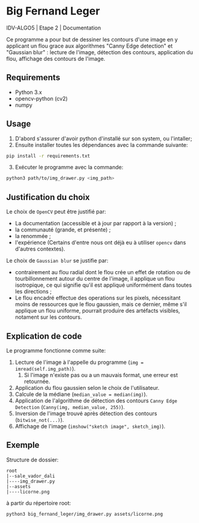 # Big Fernand Leger

IDV-ALGO5 | Etape 2 | Documentation

Ce programme a pour but de dessiner les contours d'une image en y applicant un flou grace aux algorithmes "Canny Edge detection" et "Gaussian blur" : lecture de l'image, détection des contours, application du flou, affichage des contours de l'image.

## Requirements

- Python 3.x
- opencv-python (cv2)
- numpy

## Usage

1. D'abord s'assurer d'avoir python d'installé sur son system, ou l'intaller;
2. Ensuite installer toutes les dépendances avec la commande suivante:
```bash
pip install -r requirements.txt
```
3. Exécuter le programme avec la commande:
```bash
python3 path/to/img_drawer.py <img_path>
```


## Justification du choix

Le choix de `OpenCV` peut être justifié par:
- La documentation (accessible et à jour par rapport à la version) ;
- la communauté (grande, et présente) ;
- la renommée ;
- l'expérience (Certains d'entre nous ont déjà eu à utiliser `opencv` dans d'autres contextes).

Le choix de `Gaussian blur` se justifie par:
- contrairement au flou radial dont le flou crée un effet de rotation ou de tourbillonnement autour du centre de l'image, il applique un flou isotropique, ce qui signifie qu'il est appliqué uniformément dans toutes les directions ;
- Le flou encadré effectue des operations sur les pixels, nécessitant moins de ressources que le flou gaussien, mais ce dernier, même s'il applique un flou uniforme, pourrait produire des artéfacts visibles, notament sur les contours.

## Explication de code

Le programme fonctionne comme suite:

1. Lecture de l'image à l'appelle du programme (`img = imread(self.img_path)`).
    1. Si l'image n'existe pas ou a un mauvais format, une erreur est retournée.
2. Application du flou gaussien selon le choix de l'utilisateur.
3. Calcule de la médiane (`median_value = median(img)`).
4. Application de l'algorithme de détection des contours `Canny Edge Detection` (`Canny(img, median_value, 255)`).
5. Inversion de l'image trouvé après détection des contours (`bitwise_not(...)`).
6. Affichage de l'image (`imshow("sketch image", sketch_img)`).

## Exemple

Structure de dossier:

    root
    |--sale_vador_dali
    |----img_drawer.py
    |--assets
    |----licorne.png

à partir du répertoire root:

```bash
python3 big_fernand_leger/img_drawer.py assets/licorne.png
```